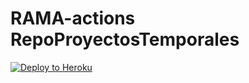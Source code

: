 # RAMA-actions RepoProyectosTemporales

[![Deploy to Heroku](https://github.com/AngeloLaMadrid/RepoProyectosTemporales/actions/workflows/blank.yml/badge.svg?branch=AutomatizacionGitHubActions)](https://github.com/AngeloLaMadrid/RepoProyectosTemporales/actions/workflows/blank.yml)

